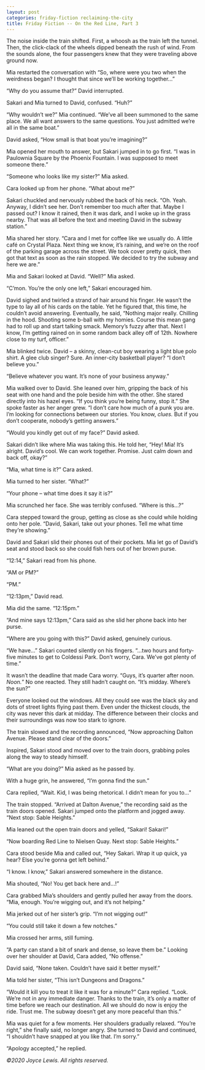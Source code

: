 ```yaml
---
layout: post
categories: friday-fiction reclaiming-the-city
title: Friday Fiction -- On the Red Line, Part 3
---
```


The noise inside the train shifted. First, a whoosh as the train left the tunnel. Then, the click-clack of the wheels dipped beneath the rush of wind. From the sounds alone, the four passengers knew that they were traveling above ground now.

Mia restarted the conversation with “So, where were you two when the weirdness began? I thought that since we’ll be working together…”

“Why do you assume that?” David interrupted.

<!--excerpt-->

Sakari and Mia turned to David, confused. “Huh?”

“Why wouldn’t we?” Mia continued. “We’ve all been summoned to the same place. We all want answers to the same questions. You just admitted we’re all in the same boat.”

David asked, “How small is that boat you’re imagining?”

Mia opened her mouth to answer, but Sakari jumped in to go first. “I was in Paulownia Square by the Phoenix Fountain. I was supposed to meet someone there.”

“Someone who looks like my sister?” Mia asked.

Cara looked up from her phone. “What about me?”

Sakari chuckled and nervously rubbed the back of his neck. “Oh. Yeah. Anyway, I didn’t see her. Don’t remember too much after that. Maybe I passed out? I know it rained, then it was dark, and I woke up in the grass nearby. That was all before the text and meeting David in the subway station.”

Mia shared her story. “Cara and I met for coffee like we usually do. A little café on Crystal Plaza. Next thing we know, it’s raining, and we’re on the roof of the parking garage across the street. We took cover pretty quick, then got that text as soon as the rain stopped. We decided to try the subway and here we are.”

Mia and Sakari looked at David. “Well?” Mia asked.

“C’mon. You’re the only one left,” Sakari encouraged him.

David sighed and twirled a strand of hair around his finger. He wasn’t the type to lay all of his cards on the table. Yet he figured that, this time, he couldn’t avoid answering. Eventually, he said, “Nothing major really. Chilling in the hood. Shooting some b-ball with my homies. Course this mean gang had to roll up and start talking smack. Memory’s fuzzy after that. Next I know, I’m getting rained on in some random back alley off of 12th. Nowhere close to my turf, officer.”

Mia blinked twice. David – a skinny, clean-cut boy wearing a light blue polo shirt. A glee club singer? Sure. An inner-city basketball player? “I don’t believe you.”

“Believe whatever you want. It’s none of your business anyway.”

Mia walked over to David. She leaned over him, gripping the back of his seat with one hand and the pole beside him with the other. She stared directly into his hazel eyes. “If you think you’re being funny, stop it.” She spoke faster as her anger grew. “I don’t care how much of a punk you are. I’m looking for connections between our stories. You know, *clues.* But if you don’t cooperate, nobody’s getting answers.”

“Would you kindly get out of my face?” David asked.

Sakari didn’t like where Mia was taking this. He told her, “Hey! Mia! It’s alright. David’s cool. We can work together. Promise. Just calm down and back off, okay?”

“Mia, what time is it?” Cara asked.

Mia turned to her sister. “What?”

“Your phone – what time does it say it is?”

Mia scrunched her face. She was terribly confused. “Where is this…?”

Cara stepped toward the group, getting as close as she could while holding onto her pole. “David, Sakari, take out your phones. Tell me what time they’re showing.”

David and Sakari slid their phones out of their pockets. Mia let go of David’s seat and stood back so she could fish hers out of her brown purse.

“12:14,” Sakari read from his phone.

“AM or PM?”

“PM.”

“12:13pm,” David read.

Mia did the same. “12:15pm.”

“And mine says 12:13pm,” Cara said as she slid her phone back into her purse.

“Where are you going with this?” David asked, genuinely curious.

“We have…” Sakari counted silently on his fingers. “…two hours and forty-five minutes to get to Coldessi Park. Don’t worry, Cara. We’ve got plenty of time.”

It wasn’t the deadline that made Cara worry. “Guys, it’s quarter after noon. *Noon.*” No one reacted. They still hadn’t caught on. “It’s midday. Where’s the sun?”

Everyone looked out the windows. All they could see was the black sky and dots of street lights flying past them. Even under the thickest clouds, the city was never this dark at midday. The difference between their clocks and their surroundings was now too stark to ignore.

The train slowed and the recording announced, “Now approaching Dalton Avenue. Please stand clear of the doors.”

Inspired, Sakari stood and moved over to the train doors, grabbing poles along the way to steady himself.

“What are you doing?” Mia asked as he passed by.

With a huge grin, he answered, “I’m gonna find the sun.”

Cara replied, “Wait. Kid, I was being rhetorical. I didn’t mean for you to…”

The train stopped. “Arrived at Dalton Avenue,” the recording said as the train doors opened. Sakari jumped onto the platform and jogged away. “Next stop: Sable Heights.”

Mia leaned out the open train doors and yelled, “Sakari! Sakari!”

“Now boarding Red Line to Nielsen Quay. Next stop: Sable Heights.”

Cara stood beside Mia and called out, “Hey Sakari. Wrap it up quick, ya hear? Else you’re gonna get left behind.”

“I know. I know,” Sakari answered somewhere in the distance.

Mia shouted, “No! You get back here and…!”

Cara grabbed Mia’s shoulders and gently pulled her away from the doors. “Mia, enough. You’re wigging out, and it’s not helping.”

Mia jerked out of her sister’s grip. “I’m not wigging out!”

“You could still take it down a few notches.”

Mia crossed her arms, still fuming.

“A party can stand a bit of snark and dense, so leave them be.” Looking over her shoulder at David, Cara added, “No offense.”

David said, “None taken. Couldn’t have said it better myself.”

Mia told her sister, “This isn’t Dungeons and Dragons.”

“Would it kill you to treat it like it was for a minute?” Cara replied. “Look. We’re not in any immediate danger. Thanks to the train, it’s only a matter of time before we reach our destination. All we should do now is enjoy the ride. Trust me. The subway doesn’t get any more peaceful than this.”

Mia was quiet for a few moments. Her shoulders gradually relaxed. “You’re right,” she finally said, no longer angry. She turned to David and continued, “I shouldn’t have snapped at you like that. I’m sorry.”

“Apology accepted,” he replied.

*&copy;2020 Joyce Lewis. All rights reserved.*
